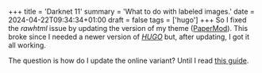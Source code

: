 +++
title = 'Darknet 11'
summary = 'What to do with labeled images.'
date = 2024-04-22T09:34:34+01:00
draft = false
tags = ['hugo']
+++
So I fixed the *rawhtml*  issue by updating the version of my theme ([PaperMod](https://github.com/adityatelange/hugo-PaperMod)).
This broke since I needed a newer version of [*HUGO*](https://gohugo.io/) but, after updating, I got it all working.

The question is how do I update the online variant? Until I read [this guide](https://devconnected.com/how-to-add-and-update-git-submodules/#Update_a_Git_Submodule).
